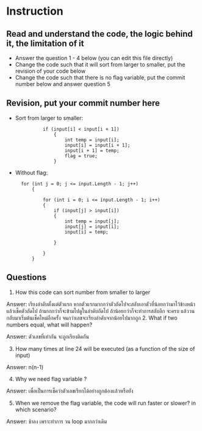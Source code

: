 ﻿# Instruction

## Read and understand the code, the logic behind it, the limitation of it
* Answer the question 1 - 4 below (you can edit this file directly)
* Change the code such that it will sort from larger to smaller, put the revision of your code below
* Change the code such that there is no flag variable, put the commit number below and answer question 5 


## Revision, put your commit number here
* Sort from larger to smaller:

				if (input[i] < input[i + 1])
                    {
                        int temp = input[i];
                        input[i] = input[i + 1];
                        input[i + 1] = temp;
                        flag = true;
                    }

* Without flag:

		for (int j = 0; j <= input.Length - 1; j++)
            {
                
                for (int i = 0; i <= input.Length - 1; i++)
                {
                    if (input[j] > input[i])
                    {
                        int temp = input[j];
                        input[j] = input[i];
                        input[i] = temp;
                        
                    }
                
                }
            }

## Questions
1. How this code can sort number from smaller to larger
 
Answer: เรียงลำดับตั้งแต่ตัวแรก หากตัวแรกมากกว่าตัวถัดไปจะสลับเอาตัวที่น้อยกว่ามาไว้ข้างหน้า แล้วเช็คตัวถัดไป ถ้ามากกว่าก็จะข้ามไปดูในลำดับถัดไป ถ้าน้อยกว่าก็จะทำการสลับอีก จะครบ
		แล้ววนกลับมาเริ่มต้นเช็คใหม่อีกครั้ง จนกว่าเลขจะเรียงลำดับจากน้อยไปมากถูก
2. What if two numbers equal, what will happen? 

Answer: ตัวเลขที่เท่ากัน จะถูกเรียงติดกัน

3. How many times at line 24 will be executed (as a function of the size of input) 

Answer: n(n-1)
 
4. Why we need flag variable ? 

Answer: เพื่อเป็นการเช็คว่าตัวเลขเรียกได้อย่างถูกต้องแล้วหรือยัง

5. When we remove the flag variable, the code will run faster or slower? in which scenario? 

Answer: ช้าลง เพราะทำการ วน loop มากกว่าเดิม